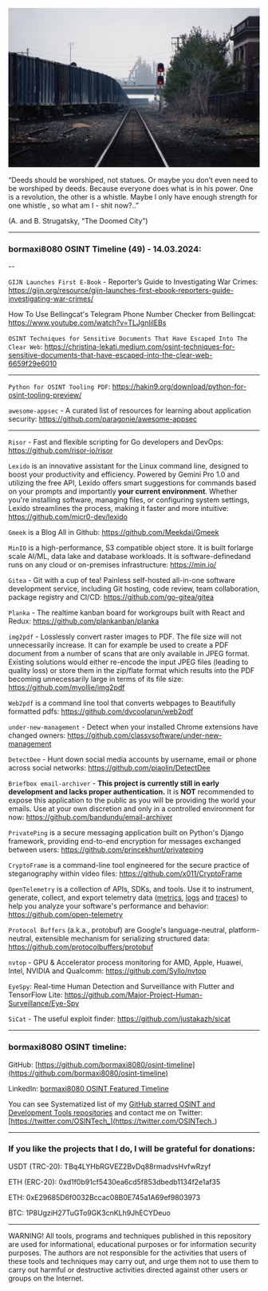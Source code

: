 ![alt text](img/49.jpg)

“Deeds should be worshiped, not statues. Or maybe you don’t even need to be worshiped by deeds. Because everyone does what is in his power. One is a revolution, the other is a whistle. Maybe I only have enough strength for one whistle , so what am I - shit now?..”

(A. and B. Strugatsky, “The Doomed City”)

----
### bormaxi8080 OSINT Timeline (49) - 14.03.2024:

--

```GIJN Launches First E-Book``` - Reporter’s Guide to Investigating War Crimes: https://gijn.org/resource/gijn-launches-first-ebook-reporters-guide-investigating-war-crimes/

How To Use Bellingcat's Telegram Phone Number Checker from Bellingcat: https://www.youtube.com/watch?v=TLJgnlilEBs

```OSINT Techniques for Sensitive Documents That Have Escaped Into The Clear Web```: https://christina-lekati.medium.com/osint-techniques-for-sensitive-documents-that-have-escaped-into-the-clear-web-6659f29e6010

----

```Python for OSINT Tooling PDF```: https://hakin9.org/download/python-for-osint-tooling-preview/

```awesome-appsec``` - A curated list of resources for learning about application security: https://github.com/paragonie/awesome-appsec

----

```Risor``` - Fast and flexible scripting for Go developers and DevOps: https://github.com/risor-io/risor

```Lexido``` is an innovative assistant for the Linux command line, designed to boost your productivity and efficiency. Powered by Gemini Pro 1.0 and utilizing the free API, Lexido offers smart suggestions for commands based on your prompts and importantly **your current environment**. Whether you're installing software, managing files, or configuring system settings, Lexido streamlines the process, making it faster and more intuitive: https://github.com/micr0-dev/lexido

```Gmeek``` is a Blog All in Github: https://github.com/Meekdai/Gmeek

```MinIO``` is a high-performance, S3 compatible object store. It is built forlarge scale AI/ML, data lake and database workloads. It is software-definedand runs on any cloud or on-premises infrastructure: https://min.io/

```Gitea``` - Git with a cup of tea! Painless self-hosted all-in-one software development service, including Git hosting, code review, team collaboration, package registry and CI/CD: https://github.com/go-gitea/gitea

```Planka``` - The realtime kanban board for workgroups built with React and Redux: https://github.com/plankanban/planka

```img2pdf``` - Losslessly convert raster images to PDF. The file size will not unnecessarily increase. It can for example be used to create a PDF document from a number of scans that are only available in JPEG format. Existing solutions would either re-encode the input JPEG files (leading to quality loss) or store them in the zip/flate format which results into the PDF becoming unnecessarily large in terms of its file size: https://github.com/myollie/img2pdf

```Web2pdf``` is a command line tool that converts webpages to Beautifully formatted pdfs: https://github.com/dvcoolarun/web2pdf

```under-new-management``` - Detect when your installed Chrome extensions have changed owners: https://github.com/classvsoftware/under-new-management

```DetectDee``` - Hunt down social media accounts by username, email or phone across social networks: https://github.com/piaolin/DetectDee

```Briefbox email-archiver``` - **This project is currently still in early development and lacks proper authentication.** It is **NOT** recommended to expose this application to the public as you will be providing the world your emails. Use at your own discretion and only in a controlled environment for now: https://github.com/bandundu/email-archiver

```PrivatePing``` is a secure messaging application built on Python's Django framework, providing end-to-end encryption for messages exchanged between users: https://github.com/princekhunt/privateping

```CryptoFrame``` is a command-line tool engineered for the secure practice of steganography within video files: https://github.com/x011/CryptoFrame

```OpenTelemetry``` is a collection of APIs, SDKs, and tools. Use it to instrument, generate, collect, and export telemetry data ([metrics](https://opentelemetry.io/docs/concepts/signals/metrics/), [logs](https://opentelemetry.io/docs/concepts/signals/logs/) and [traces](https://opentelemetry.io/docs/concepts/signals/traces/)) to help you analyze your software's performance and behavior: https://github.com/open-telemetry

```Protocol Buffers``` (a.k.a., protobuf) are Google's language-neutral, platform-neutral, extensible mechanism for serializing structured data: https://github.com/protocolbuffers/protobuf

```nvtop``` - GPU & Accelerator process monitoring for AMD, Apple, Huawei, Intel, NVIDIA and Qualcomm: https://github.com/Syllo/nvtop

```EyeSpy```: Real-time Human Detection and Surveillance with Flutter and TensorFlow Lite: https://github.com/Major-Project-Human-Surveillance/Eye-Spy

```SiCat``` - The useful exploit finder: https://github.com/justakazh/sicat

----
### bormaxi8080 OSINT timeline:

GitHub: [https://github.com/bormaxi8080/osint-timeline](https://github.com/bormaxi8080/osint-timeline)

LinkedIn: [bormaxi8080 OSINT Featured Timeline](https://www.linkedin.com/in/osintech/details/featured/)

You can see Systematized list of my [GitHub starred OSINT and Development Tools repositories](https://github.com/bormaxi8080/github-starred-repos-builder/blob/main/starred_repos.md)
and contact me on Twitter: [https://twitter.com/OSINTech_](https://twitter.com/OSINTech_)

----
### If you like the projects that I do, I will be grateful for donations:

USDT (TRC-20): TBq4LYHbRGVEZ2BvDq88rmadvsHvfwRzyf

ETH (ERC-20): 0xd1f0b91cf5430ea6cd5f853dbedb1134f2e1af35

ETH: 0xE29685D6f0032Bccac08B0E745a1A69ef9803973

BTC: 1P8UgziH27TuGTo9GK3cnKLh9JhECYDeuo

----

WARNING! All tools, programs and techniques published in this repository are used for informational, educational purposes or for information security purposes. The authors are not responsible for the activities that users of these tools and techniques may carry out, and urge them not to use them to carry out harmful or destructive activities directed against other users or groups on the Internet.